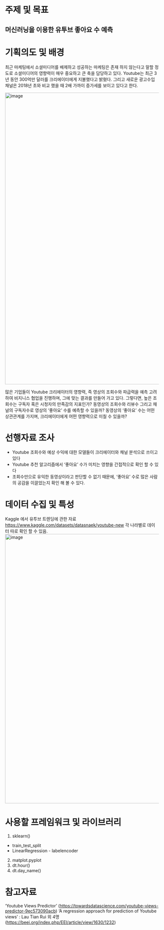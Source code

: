 # 주제 및 목표
머신러닝을 이용한 유투브 좋아요 수 예측
---
# 기획의도 및 배경

최근 마케팅에서 소셜미디어를 배제하고 성공하는 마케팅은 존재 하지 않는다고 말할 정도로 소셜미디어의 영향력이 매우 중요하고 큰 축을 담당하고 있다.
Youtube는 최근 3년 동안 300억만 달러를 크리에이터에게 지불했다고 밝혔다. 그리고 새로운 광고수입 채널은 2018년 초와 비교 했을 때 2배 가까이 증가세를 보이고 있다고 한다.

<img width="953" alt="image" src="https://user-images.githubusercontent.com/82385436/167084794-c9c63d15-5177-4ffe-91bc-bdda40b98be9.png">

많은 기업들이 Youtube 크리에이터의 영향력, 즉 영상의 조회수와 파급력을 예측 고려하여
비지니스 협업을 진행하며, 그에 맞는 결과를 만들어 가고 있다.
그렇다면, 높은 조회수는 구독자 혹은 시청자의 만족감의 지표인가?
동영상의 조회수와 리뷰수 그리고 채널의 구독자수로 영상의 ‘좋아요’ 수를 예측할 수 있을까? 동영상의 ‘좋아요’ 수는 어떤 상관관계를 가지며, 크리에이터에게 어떤 영향력으로 미칠 수 있을까?

# 선행자료 조사
- Youtube 조회수와 예상 수익에 대한 모델들이 크리에이터와 채널 분석으로 쓰이고 있다
- Youtube 추천 알고리즘에서 ‘좋아요’ 수가 미치는 영향을 간접적으로 확인 할 수 있다
- 조회수만으로 유익한 동영상이라고 판단할 수 없기 때문에, ‘좋아요’ 수로 많은 사람의 공감을 이끌었는지 확인 해 볼 수 있다.

# 데이터 수집 및 특성

Kaggle 에서 유투브 트렌딩에 관한 자료 https://www.kaggle.com/datasets/datasnaek/youtube-new
각 나라별로 데이터 따로 확인 할 수 있음.
<img width="880" alt="image" src="https://user-images.githubusercontent.com/82385436/167084994-c88f3e72-122d-4d39-9551-d830258ccb71.png">

# 사용할 프레임워크 및 라이브러리
1. sklearn()
- train_test_split
- LinearRegression - labelencoder
2. matplot.pyplot 
3. dt.hour()
4. dt.day_name() 

# 참고자료
‘Youtube Views Predictor’ (https://towardsdatascience.com/youtube-views-predictor-9ec573090acb)
‘A regression approach for prediction of Youtube views’ : Lau Tian Rui 외 4명 (https://beei.org/index.php/EEI/article/view/1630/1232)
